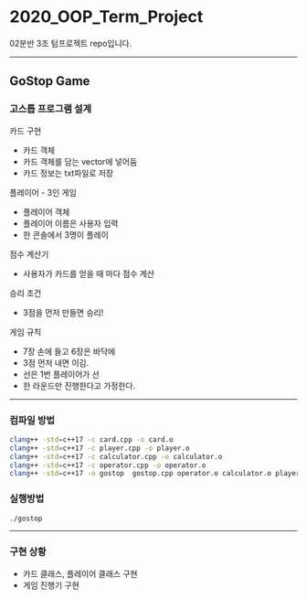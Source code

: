# 2020_OOP_Term_Project

02분반 3조 텀프로젝트 repo입니다.
***

## GoStop Game

### 고스톱 프로그램 설계

카드 구현

- 카드 객체
- 카드 객체를 담는 vector에 넣어둠
- 카드 정보는 txt파일로 저장

플레이어 - 3인 게임

- 플레이어 객체
- 플레이어 이름은 사용자 입력
- 한 콘솔에서 3명이 플레이

점수 계산기

- 사용자가 카드를 얻을 때 마다 점수 계산

승리 조건

- 3점을 먼저 만들면 승리!

게임 규칙

- 7장 손에 들고 6장은 바닥에
- 3점 먼저 내면 이김.
- 선은 1번 플레이어가 선
- 한 라운드만 진행한다고 가정한다.

***

### 컴파일 방법

```bash
clang++ -std=c++17 -c card.cpp -o card.o
clang++ -std=c++17 -c player.cpp -o player.o
clang++ -std=c++17 -c calculator.cpp -o calculator.o
clang++ -std=c++17 -c operator.cpp -o operator.o
clang++ -std=c++17 -o gostop  gostop.cpp operator.o calculator.o player.o card.o
```

### 실행방법

```bash
./gostop
```

***

### 구현 상황

 - 카드 클래스, 플레이어 클래스 구현
 - 게임 진행기 구현
